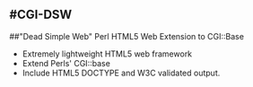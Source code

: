 #CGI-DSW
-------
##"Dead Simple Web"
Perl HTML5 Web Extension to CGI::Base 
- Extremely lightweight HTML5 web framework
- Extend Perls' CGI::base 
- Include HTML5 DOCTYPE and W3C validated output.
